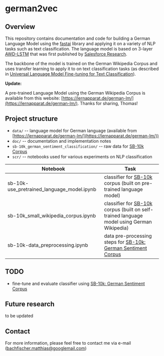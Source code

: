 # german2vec

## Overview

This repository contains documentation and code for building a German Language Model using the [fastai](https://github.com/fastai/fastai) library and applying it on a variety of NLP tasks such as text classification. The language model is based on 3-layer [AWD-LSTM](https://arxiv.org/pdf/1708.02182.pdf) that was first published by [Salesforce Research](https://github.com/salesforce/awd-lstm-lm).

The backbone of the model is trained on the German Wikipedia Corpus and uses transfer learning to apply it to on text classification tasks (as described in [Universal Language Model Fine-tuning for Text Classification](https://arxiv.org/abs/1801.06146)). 
    
**Update:**

A pre-trained Language Model using the German Wikipedia Corpus is available from this website: [https://lernapparat.de/german-lm/](https://lernapparat.de/german-lm/). Thanks for sharing, Thomas!

## Project structure

* `data/` -- language model for German language (available from [https://lernapparat.de/german-lm/](https://lernapparat.de/german-lm/))
* `doc/` -- documentation and implementation notes
* `sb-10k_german_sentiment_classification/` -- raw data for [SB-10k Corpus](https://www.spinningbytes.com/resources/germansentiment/)
* `scr/` -- notebooks used for various experiments on NLP classification

| Notebook | Task | 
| ------------- |-------------| 
| sb-10k-use_pretrained_language_model.ipynb | classifier for [SB-10k](https://www.spinningbytes.com/resources/germansentiment/) corpus (built on pre-trained language model) | 
| sb-10k_small_wikipedia_corpus.ipynb| classifier for [SB-10k](https://www.spinningbytes.com/resources/germansentiment/) corpus (built on self-trained language model using German Wikipedia)  |   
| sb-10k-data_preprocessing.ipynb | data pre-processing steps for [SB-10k: German Sentiment Corpus](https://www.spinningbytes.com/resources/germansentiment/)       |   



## TODO
- fine-tune and evaluate classifier using [SB-10k: German Sentiment Corpus](https://www.spinningbytes.com/resources/germansentiment/)

## Future research
to be updated

## Contact

For more information, please feel free to contact me via e-mail (bachfischer.matthias@googlemail.com) 
